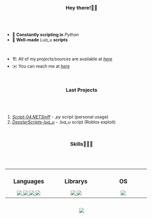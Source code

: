 ### <div align="center">Hey there!👋🏻</div>

#
<br/>

- 🐍 **Constantly scripting in** _Python_
- 🔘 **Well-made** _Lua_u_ **scripts**
<br>

- 🏗 All of my _projects/sources_ are available at [_here_](https://github.com/DexxterGWM?tab=repositories)
- ✉️ You can reach me at [_here_](mailto:thedexxtergandc@gmail.com)
<br/>

### <div align="center">Last Projects</div>

#
<br/>

  1. [_Script-04.NETSniff_](https://github.com/DexxterGWM/Script-04.NETSniff) - ._py_ script (personal usage)
  2. [*DexxterScripts-lua_u*](https://github.com/DexxterGWM/DexxterScripts-lua_u) - .*lua_u* script (Roblox exploit)
<br/>

### <div align="center">Skills👨🏻‍💻</div>

#
<br/>

<div align="center">
  <table>
    <tr>
      <td valign="top" width="25%">

### <div align="center">Languages</div>
<div align="center">
          <a href="https://github.com/DexxterGWM">
          <img src="https://img.shields.io/badge/python-black?style=for-the-badge&logo=python">
          <img src="https://img.shields.io/badge/javascript-black?style=for-the-badge&logo=javascript">
          <img src="https://img.shields.io/badge/sql-black?style=for-the-badge&logo=mysql">
          <img src="https://img.shields.io/badge/lua-black?style=for-the-badge&logo=lua">
          </a>
</div>
      </td>
      <td valign="top" width="25%">

### <div align="center">Librarys</div>
<div align="center">
          <a href="https://github.com/DexxterGWM">
          <img src="https://img.shields.io/badge/pandas-black?style=for-the-badge&logo=pandas">
          <img src="https://img.shields.io/badge/numpy-black?style=for-the-badge&logo=numpy">
          </a>
</div>
      </td>
      <td valign="top" width="25%">

### <div align="center">OS</div>
<div align="center">
          <a href="https://github.com/DexxterGWM">
          <img src="https://img.shields.io/badge/Linux-black?style=for-the-badge&logo=Linux">
          </a>
</div>
      </td>
    </tr>
  </table>
</div>

<br/>

<div align="center">
  <a href="https://github.com/DexxterGWM">
    <img src="https://komarev.com/ghpvc/?username=DexxterGWM&&style=flat-square"/>
  </a>
</div>

<!--
              (`.          ,-,
              ` `.     ,;' /
               ` .  ,'/ .'
                 `. X /.'
       .-;--''--.._` ` ('
     .'           /    `
    ,          ` '    Q '
    ,         ,   `._    \
 ,.|         '     `-.;_'
 :  . `   ;   `  ` --,.._;
  ' `     ,  )   .'
     `._  , '   /_
        ; ,''-,;' ``-
         ``-..__``--`
-->
